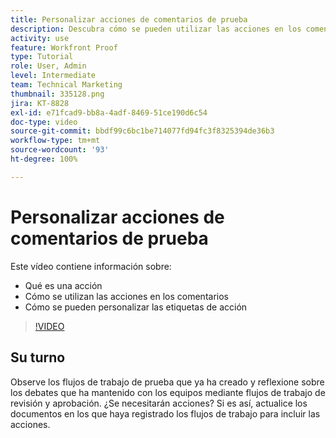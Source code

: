 ```yaml
---
title: Personalizar acciones de comentarios de prueba
description: Descubra cómo se pueden utilizar las acciones en los comentarios de prueba. Aprenda a configurar y personalizar etiquetas de acción para las funciones de prueba.
activity: use
feature: Workfront Proof
type: Tutorial
role: User, Admin
level: Intermediate
team: Technical Marketing
thumbnail: 335128.png
jira: KT-8828
exl-id: e71fcad9-bb8a-4adf-8469-51ce190d6c54
doc-type: video
source-git-commit: bbdf99c6bc1be714077fd94fc3f8325394de36b3
workflow-type: tm+mt
source-wordcount: '93'
ht-degree: 100%

---
```


# Personalizar acciones de comentarios de prueba

Este vídeo contiene información sobre:

* Qué es una acción
* Cómo se utilizan las acciones en los comentarios
* Cómo se pueden personalizar las etiquetas de acción

>[!VIDEO](https://video.tv.adobe.com/v/3432934/?quality=12&learn=on&enablevpops=1&captions=spa)

## Su turno

Observe los flujos de trabajo de prueba que ya ha creado y reflexione sobre los debates que ha mantenido con los equipos mediante flujos de trabajo de revisión y aprobación. ¿Se necesitarán acciones? Si es así, actualice los documentos en los que haya registrado los flujos de trabajo para incluir las acciones.

